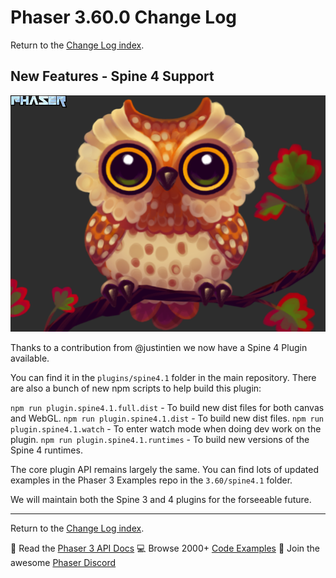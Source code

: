 # Phaser 3.60.0 Change Log

Return to the [Change Log index](CHANGELOG-v3.60.md).

## New Features - Spine 4 Support

![Spine 4](images/spine4.png)

Thanks to a contribution from @justintien we now have a Spine 4 Plugin available.

You can find it in the `plugins/spine4.1` folder in the main repository. There are also a bunch of new npm scripts to help build this plugin:

`npm run plugin.spine4.1.full.dist` - To build new dist files for both canvas and WebGL.
`npm run plugin.spine4.1.dist` - To build new dist files.
`npm run plugin.spine4.1.watch` - To enter watch mode when doing dev work on the plugin.
`npm run plugin.spine4.1.runtimes` - To build new versions of the Spine 4 runtimes.

The core plugin API remains largely the same. You can find lots of updated examples in the Phaser 3 Examples repo in the `3.60/spine4.1` folder.

We will maintain both the Spine 3 and 4 plugins for the forseeable future.

---------------------------------------

Return to the [Change Log index](CHANGELOG-v3.60.md).

📖 Read the [Phaser 3 API Docs](https://newdocs.phaser.io/) 💻 Browse 2000+ [Code Examples](https://labs.phaser.io) 🤝 Join the awesome [Phaser Discord](https://discord.gg/phaser)
